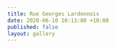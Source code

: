 ```yaml
---
title: Rue Georges Lardennois
date: 2020-06-10 10:13:00 +10:00
published: false
layout: gallery
---
```



